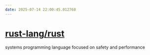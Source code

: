 ```yaml
---
date: 2025-07-14 22:00:45.012768
---
```


# [rust-lang/rust](https://github.com/rust-lang/rust)

systems programming language focused on safety and performance